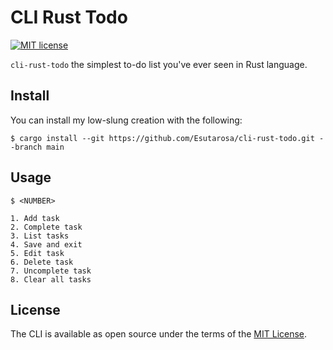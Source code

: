 # CLI Rust Todo

[![MIT license](https://img.shields.io/badge/license-MIT-brightgreen.svg)](https://github.com/Esutarosa/cli-rust-todo/blob/master/license.md)

`cli-rust-todo` the simplest to-do list you've ever seen in Rust language.

## Install

You can install my low-slung creation with the following:

```sh-session
$ cargo install --git https://github.com/Esutarosa/cli-rust-todo.git --branch main
```

## Usage

```sh-session
$ <NUMBER>

1. Add task
2. Complete task
3. List tasks
4. Save and exit
5. Edit task
6. Delete task
7. Uncomplete task
8. Clear all tasks
```

## License

The CLI is available as open source under the terms of the [MIT License](http://opensource.org/licenses/MIT).